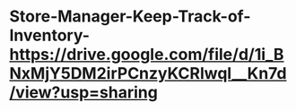 # Store-Manager-Keep-Track-of-Inventory-https://drive.google.com/file/d/1i_BNxMjY5DM2irPCnzyKCRlwql__Kn7d/view?usp=sharing

